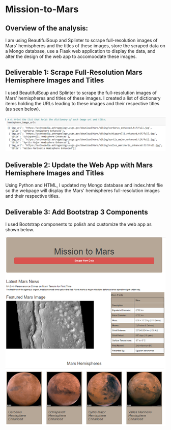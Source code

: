 # Mission-to-Mars

## Overview of the analysis:


I am using BeautifulSoup and Splinter to scrape full-resolution images of Mars' hemispheres and the titles of these images, store the scraped data on a Mongo database, use a Flask web application to display the data, and alter the design of the web app to accomoodate these images. 

## Deliverable 1: Scrape Full-Resolution Mars Hemisphere Images and Titles
I used BeautifulSoup and Splinter to scrape the full-resolution images of Mars' hemispheres and titles of these images. I created a list of dictionary items holding the URLs leading to these images and their respective titles (as seen below). 

![img1](https://github.com/Soniaprogram/Mission-to-Mars/blob/main/images/Del1.PNG)


## Deliverable 2: Update the Web App with Mars Hemisphere Images and Titles
Using Python and HTML, I updated my Mongo database and index.html flie so the webpage will display the Mars' hemispheres full-resolution images and their respective titles. 


## Deliverable 3: Add Bootstrap 3 Components
I used Bootstrap components to polish and customize the web app as shown below. 

![img2](https://github.com/Soniaprogram/Mission-to-Mars/blob/main/images/Del3.PNG)
